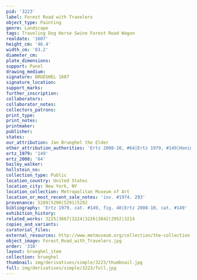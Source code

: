 ```yaml
---
pid: '3223'
label: Forest Road with Travelers
object_type: Painting
genre: Landscape
tags: Traveling Dog Horse Swine Forest Road Wagon
realdate: '1607'
height_cm: '46.4'
width_cm: '83.2'
diameter_cm: 
plate_dimensions: 
support: Panel
drawing_medium: 
signature: BRUEGHEL 1607
signature_location: 
support_marks: 
further_inscription: 
collaborators: 
collaborator_notes: 
collectors_patrons: 
print_type: 
print_notes: 
printmaker: 
publisher: 
states: 
our_attribution: Jan Brueghel the Elder
other_attribution_authorities: 'Ertz 2008-10, #64|Ertz 1979, #149|Honig database'
ertz_1979: '149'
ertz_2008: '64'
bailey_walker: 
hollstein_no: 
collection_type: Public
location_country: United States
location_city: New York, NY
location_collection: Metropolitan Museum of Art
location_or_most_recent_sale_notes: 'inv. #1974. 293'
provenance: 5289|5290|5291|5292
bibliography: 'Ertz 1979, cat. #149, fig. 40|Ertz 2008-10, cat. #149'
exhibition_history: 
related_works: 3225|3667|3224|3226|3842|2952|3214
copies_and_variants: 
curatorial_files: 
external_resources: http://www.metmuseum.org/collection/the-collection-online/search/435810
object_image: Forest_Road_with_Travelers.jpg
order: '310'
layout: brueghel_item
collection: brueghel
thumbnail: img/derivatives/simple/3223/thumbnail.jpg
full: img/derivatives/simple/3223/full.jpg
---
```

